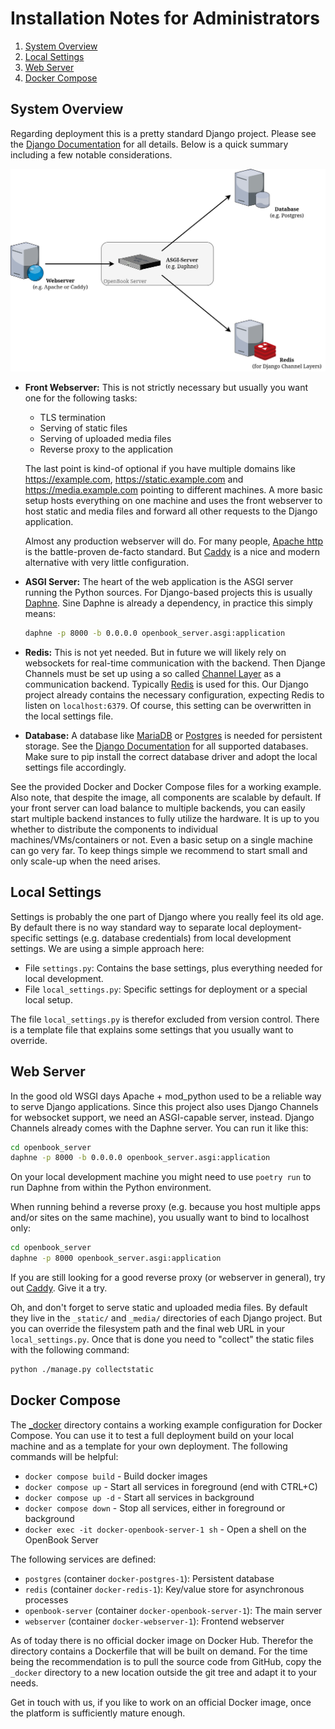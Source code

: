 Installation Notes for Administrators
=====================================

1. [System Overview](#system-overview)
1. [Local Settings](#local-settings)
1. [Web Server](#web-server)
1. [Docker Compose](#docker-compose)

System Overview
---------------

Regarding deployment this is a pretty standard Django project. Please see the
[Django Documentation](https://docs.djangoproject.com/en/5.0/#the-development-process)
for all details. Below is a quick summary including a few notable considerations.

![Deployment Architecture](_img/deployment-architecture.png)

* __Front Webserver:__ This is not strictly necessary but usually you want one for
  the following tasks:

   * TLS termination
   * Serving of static files
   * Serving of uploaded media files
   * Reverse proxy to the application

  The last point is kind-of optional if you have multiple domains like https://example.com,
  https://static.example.com and https://media.example.com pointing to different machines.
  A more basic setup hosts everything on one machine and uses the front webserver to host
  static and media files and forward all other requests to the Django application.

  Almost any production webserver will do. For many people, [Apache http](https://httpd.apache.org)
  is the battle-proven de-facto standard. But [Caddy](https://caddyserver.com/) is a nice and
  modern alternative with very little configuration.

* __ASGI Server:__ The heart of the web application is the ASGI server running the Python sources.
  For Django-based projects this is usually [Daphne](https://github.com/django/daphne). Sine
  Daphne is already a dependency, in practice this simply means:

  ```sh
  daphne -p 8000 -b 0.0.0.0 openbook_server.asgi:application 
  ```

* __Redis:__ This is not yet needed. But in future we will likely rely on websockets for real-time
  communication with the backend. Then Djange Channels must be set up using a so called
  [Channel Layer](https://channels.readthedocs.io/en/stable/topics/channel_layers.html) as a
  communication backend. Typically [Redis](https://redis.io) is used for this. Our Django project
  already contains the necessary configuration, expecting Redis to listen on `localhost:6379`.
  Of course, this setting can be overwritten in the local settings file.
  
* __Database:__ A database like [MariaDB](https://mariadb.org/) or [Postgres](https://www.postgresql.org/)
  is needed for persistent storage. See the [Django Documentation](https://docs.djangoproject.com/en/5.0/ref/databases/)
  for all supported databases. Make sure to pip install the correct database driver and adopt the local
  settings file accordingly.

See the provided Docker and Docker Compose files for a working example. Also note, that despite the image,
all components are scalable by default. If your front server can load balance to multiple backends, you
can easily start multiple backend instances to fully utilize the hardware. It is up to you whether to
distribute the components to individual machines/VMs/containers or not. Even a basic setup on a single
machine can go very far. To keep things simple we recommend to start small and only scale-up when the
need arises.

Local Settings
--------------

Settings is probably the one part of Django where you really feel its old age. By default there is
no way standard way to separate local deployment-specific settings (e.g. database credentials) from
local development settings. We are using a simple approach here:

* File `settings.py`: Contains the base settings, plus everything needed for local development.
* File `local_settings.py`: Specific settings for deployment or a special local setup.

The file `local_settings.py` is therefor excluded from version control. There is a template file
that explains some settings that you usually want to override.

Web Server
----------

In the good old WSGI days Apache + mod_python used to be a reliable way to serve Django applications.
Since this project also uses Django Channels for websocket support, we need an ASGI-capable server, instead.
Django Channels already comes with the Daphne server. You can run it like this:

```sh
cd openbook_server
daphne -p 8000 -b 0.0.0.0 openbook_server.asgi:application
```

On your local development machine you might need to use `poetry run` to run Daphne from within the
Python environment.

When running behind a reverse proxy (e.g. because you host multiple apps and/or sites on the same
machine), you usually want to bind to localhost only:

```sh
cd openbook_server
daphne -p 8000 openbook_server.asgi:application
```

If you are still looking for a good reverse proxy (or webserver in general), try out [Caddy](https://caddyserver.com/).
Give it a try.

Oh, and don't forget to serve static and uploaded media files. By default they live in the `_static/` and
`_media/` directories of each Django project. But you can override the filesystem path and the final web
URL in your `local_settings.py`. Once that is done you need to "collect" the static files with the following
command:

```sh
python ./manage.py collectstatic
```

Docker Compose
--------------

The [_docker](_docker) directory contains a working example configuration for Docker Compose.
You can use it to test a full deployment build on your local machine and as a template for your
own deployment. The following commands will be helpful:

* `docker compose build` - Build docker images
* `docker compose up` - Start all services in foreground (end with CTRL+C)
* `docker compose up -d` - Start all services in background
* `docker compose down` - Stop all services, either in foreground or background
* `docker exec -it docker-openbook-server-1 sh` - Open a shell on the OpenBook Server

The following services are defined:

* `postgres` (container `docker-postgres-1`): Persistent database
* `redis` (container `docker-redis-1`): Key/value store for asynchronous processes
* `openbook-server` (container `docker-openbook-server-1`): The main server
* `webserver` (container `docker-webserver-1`): Frontend webserver

As of today there is no official docker image on Docker Hub. Therefor the directory contains a
Dockerfile that will be built on demand. For the time being the recommendation is to pull the
source code from GitHub, copy the `_docker` directory to a new location outside the git tree
and adapt it to your needs.

Get in touch with us, if you like to work on an official Docker image, once the platform is
sufficiently mature enough.
